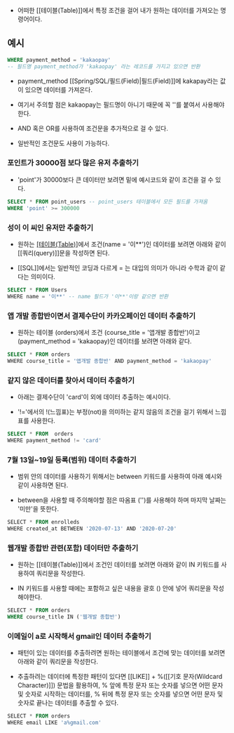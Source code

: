 - 어떠한 [[테이블(Table)]]에서 특정 조건을 걸어 내가 원하는 데이터를 가져오는 명령어이다.


## 예시

```sql
WHERE payment_method = 'kakaopay' 
-- 필드명 payment_method가 'kakaopay' 라는 레코드를 가지고 있으면 반환
```

- payment_method [[Spring/SQL/필드(Field)|필드(Field)]]에 kakapay라는 값이 있으면 데이터를 가져온다.
- 여기서 주의할 점은 kakaopay는 필드명이 아니기 때문에 꼭 ''를 붙여서 사용해야 한다.

- AND 혹은 OR를 사용하여 조건문을 추가적으로 걸 수 있다.
- 일반적인 조건문도 사용이 가능하다.

### 포인트가 30000점 보다 많은 유저 추출하기

- 'point'가 30000보다 큰 데이터만 보려면 밑에 예시코드와 같이 조건을 걸 수 있다.

```sql
SELECT * FROM point_users -- point_users 테이블에서 모든 필드를 가져옴
WHERE 'point' >= 300000
```


### 성이 이  씨인 유저만 추출하기

- 원하는 [[테이블(Table)]](users)에서 조건(name = '이**')인 데이터를 보려면 아래와 같이 [[쿼리(query)]]문을 작성하면 된다.

- [[SQL]]에서는 일반적인 코딩과 다르게 = 는 대입의 의미가 아니라 수학과 같이 같다는 의미이다.

```sql
SELECT * FROM Users  
WHERE name = '이**' -- name 필드가 '이**'이랑 같으면 반환
```


### 앱 개발 종합반이면서 결제수단이 카카오페이인 데이터 추출하기

- 원하는 테이블 (orders)에서 조건 (course_title = '앱개발 종합반')이고 (payment_method = 'kakaopay)인 데이터를 보려면 아래와 같다.

```sql
SELECT * FROM orders  
WHERE course_title = '앱개발 종합반' AND payment_method = 'kakaopay'
```

### 같지 않은 데이터를 찾아서 데이터 추출하기

- 아래는 결제수단이 'card'이 외에 데이터 추출하는 예시이다.

- '!='에서의 !(느낌표)는 부정(not)을 의미하는 같지 않음의 조건을 걸기 위해서 느낌표를 사용한다.

```sql
SELECT * FROM  orders  
WHERE payment_method != 'card'
```

### 7월 13일~19일 등록(범위) 데이터 추출하기

- 범위 안의 데이터를 사용하기 위해서는 between 키워드를 사용하여 아래 예시와 같이 사용하면 된다.

- between을 사용할 때 주의해야할 점은 따옴표 ('')를 사용해야 하며 마지막 날짜는 '미만'을 뜻한다.

```sql  
SELECT * FROM enrolleds  
WHERE created_at BETWEEN '2020-07-13' AND '2020-07-20'
```

### 웹개발 종합반 관련(포함) 데이터만 추출하기

- 원하는 [[테이블(Table)]]에서 조건인 데이터를 보려면 아래와 같이 IN 키워드를 사용하여 쿼리문을 작성한다.

- IN 키워드를 사용할 때에는 포함하고 싶은 내용을 괄호 () 안에 넣어 쿼리문을 작성해야한다.
  
```sql
SELECT * FROM orders  
WHERE course_title IN ('웹개발 종합반')
```

### 이메일이 a로 시작해서 gmail인 데이터 추출하기

- 패턴이 있는 데이터를 추출하려면 원하는 테이블에서 조건에 맞는 데이터를 보려면 아래와 같이 쿼리문을 작성한다.

- 추출하려는 데이터에 특정한 패턴이 있다면  [[LIKE]] + %([[기호 문자(Wildcard Character)]]) 문법을 활용하여, % 앞에 특정 문자 또는 숫자를 넣으면 어떤 문자 및 숫자로 시작하는 데이터를, % 뒤에 특정 문자 또는 숫자를 넣으면 어떤 문자 및 숫자로 끝나는 데이터를 추출할 수 있다.

```sql
SELECT * FROM orders  
WHERE email LIKE 'a%gmail.com'  
```
